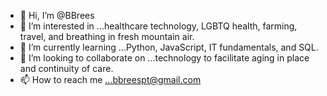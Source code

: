 - 👋 Hi, I’m @BBrees
- 👀 I’m interested in ...healthcare technology, LGBTQ health, farming, travel, and breathing in fresh mountain air. 
- 🌱 I’m currently learning ...Python, JavaScript, IT fundamentals, and SQL.
- 💞️ I’m looking to collaborate on ...technology to facilitate aging in place and continuity of care.
- 📫 How to reach me ...bbreespt@gmail.com

<!---
BBrees/BBrees is a ✨ special ✨ repository because its `README.md` (this file) appears on your GitHub profile.
You can click the Preview link to take a look at your changes.
--->
